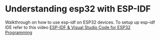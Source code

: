 # Understanding esp32 with ESP-IDF 
Walkthrough on how to use esp-idf on ESP32 devices.
To setup up  esp-idf IDE refer to this video [ESP-IDF & Visual Studio Code for ESP32 Programming](https://www.youtube.com/watch?v=33Vnp6Jhn88) 